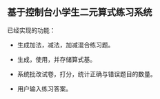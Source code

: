 ## 基于控制台小学生二元算式练习系统


已经实现的功能：

- 生成加法，减法，加减混合练习题。

- 生成，使用，并存储算式基。

- 系统批改试卷，打分，统计正确与错误题目的数量。
- 用户输入练习答案。



